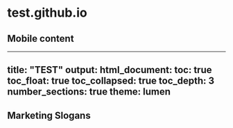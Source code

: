 # test.github.io
## Mobile content
---
title: "TEST"
output: 
  html_document:
  toc: true
  toc_float: true
  toc_collapsed: true
toc_depth: 3
number_sections: true
theme: lumen
---
## Marketing Slogans
